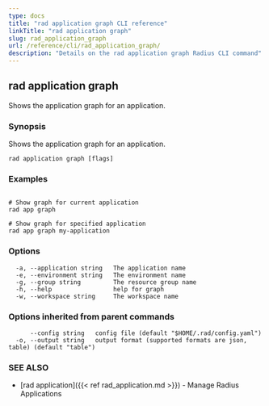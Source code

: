 ```yaml
---
type: docs
title: "rad application graph CLI reference"
linkTitle: "rad application graph"
slug: rad_application_graph
url: /reference/cli/rad_application_graph/
description: "Details on the rad application graph Radius CLI command"
---
```

## rad application graph

Shows the application graph for an application.

### Synopsis

Shows the application graph for an application.

```
rad application graph [flags]
```

### Examples

```

# Show graph for current application
rad app graph

# Show graph for specified application
rad app graph my-application
```

### Options

```
  -a, --application string   The application name
  -e, --environment string   The environment name
  -g, --group string         The resource group name
  -h, --help                 help for graph
  -w, --workspace string     The workspace name
```

### Options inherited from parent commands

```
      --config string   config file (default "$HOME/.rad/config.yaml")
  -o, --output string   output format (supported formats are json, table) (default "table")
```

### SEE ALSO

* [rad application]({{< ref rad_application.md >}})	 - Manage Radius Applications

